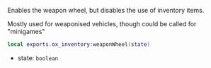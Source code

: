Enables the weapon wheel, but disables the use of inventory items.

Mostly used for weaponised vehicles, though could be called for "minigames"

```lua
local exports.ox_inventory:weaponWheel(state)
```

* state: `boolean`
